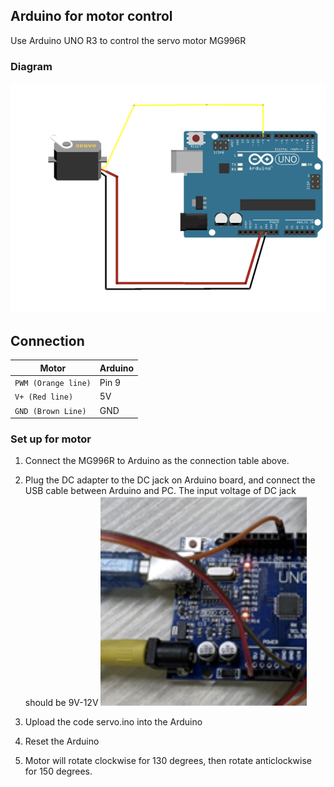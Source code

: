 ## Arduino for motor control  
Use Arduino UNO R3 to control the servo motor MG996R

### Diagram
![Diagram](../docs/images/diagram_motor.png)

## Connection
| Motor            | Arduino                                                 |
|-------------------------|---------------------------------------------------------------|
| `PWM (Orange line)`     | Pin 9   |
| `V+ (Red line)`     | 5V    |
| `GND (Brown Line)`     | GND    |



### Set up for motor

1. Connect the MG996R to Arduino as the connection table above.  

2. Plug the DC adapter to the DC jack on Arduino board, and connect the USB cable between Arduino and PC. The input voltage of DC jack should be 9V-12V 
![dc-jack](../docs/images/dc-jack.png)

1. Upload the code servo.ino into the Arduino 

2. Reset the Arduino 

3. Motor will rotate clockwise for 130 degrees, then rotate anticlockwise for 150 degrees. 